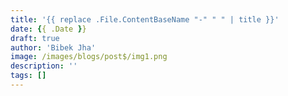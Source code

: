 ```yaml
---
title: '{{ replace .File.ContentBaseName "-" " " | title }}'
date: {{ .Date }}
draft: true
author: 'Bibek Jha'
image: /images/blogs/post$/img1.png
description: ''
tags: []
---
```

